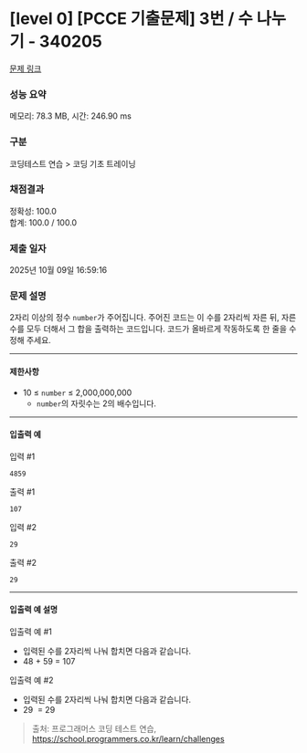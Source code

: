 # [level 0] [PCCE 기출문제] 3번 / 수 나누기 - 340205 

[문제 링크](https://school.programmers.co.kr/learn/courses/30/lessons/340205) 

### 성능 요약

메모리: 78.3 MB, 시간: 246.90 ms

### 구분

코딩테스트 연습 > 코딩 기초 트레이닝

### 채점결과

정확성: 100.0<br/>합계: 100.0 / 100.0

### 제출 일자

2025년 10월 09일 16:59:16

### 문제 설명

<p>2자리 이상의 정수 <code>number</code>가 주어집니다. 주어진 코드는 이 수를 2자리씩 자른 뒤, 자른 수를 모두 더해서 그 합을 출력하는 코드입니다. 코드가 올바르게 작동하도록 한 줄을 수정해 주세요.</p>

<hr>

<h4>제한사항</h4>

<ul>
<li>10 ≤ <code>number</code> ≤ 2,000,000,000

<ul>
<li><code>number</code>의 자릿수는 2의 배수입니다.</li>
</ul></li>
</ul>

<hr>

<h4>입출력 예</h4>

<p>입력 #1</p>
<div class="highlight"><pre class="codehilite"><code>4859
</code></pre></div>
<p>출력 #1</p>
<div class="highlight"><pre class="codehilite"><code>107
</code></pre></div>
<p>입력 #2</p>
<div class="highlight"><pre class="codehilite"><code>29
</code></pre></div>
<p>출력 #2</p>
<div class="highlight"><pre class="codehilite"><code>29
</code></pre></div>
<hr>

<h4>입출력 예 설명</h4>

<p>입출력 예 #1</p>

<ul>
<li>입력된 수를 2자리씩 나눠 합치면 다음과 같습니다.</li>
<li>48 + 59 = 107</li>
</ul>

<p>입출력 예 #2</p>

<ul>
<li>입력된 수를 2자리씩 나눠 합치면 다음과 같습니다.</li>
<li>29 &nbsp;= 29</li>
</ul>


> 출처: 프로그래머스 코딩 테스트 연습, https://school.programmers.co.kr/learn/challenges